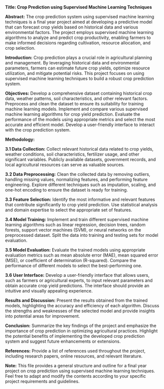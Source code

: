 ****Title: Crop Prediction using Supervised Machine Learning Techniques****

**Abstract:**
The crop prediction system using supervised machine learning techniques is a final year project aimed at developing a predictive model that can forecast crop yields based on historical data and various environmental factors. The project employs supervised machine learning algorithms to analyze and predict crop productivity, enabling farmers to make informed decisions regarding cultivation, resource allocation, and crop selection.

**Introduction:**
Crop prediction plays a crucial role in agricultural planning and management. By leveraging historical data and environmental parameters, farmers can estimate future crop yields, optimize resource utilization, and mitigate potential risks. This project focuses on using supervised machine learning techniques to build a robust crop prediction system.

**Objectives:**
Develop a comprehensive dataset containing historical crop data, weather patterns, soil characteristics, and other relevant factors.
Preprocess and clean the dataset to ensure its suitability for training machine learning models.
Implement and compare various supervised machine learning algorithms for crop yield prediction.
Evaluate the performance of the models using appropriate metrics and select the most accurate and efficient model.
Develop a user-friendly interface to interact with the crop prediction system.

**Methodology:**

**3.1 Data Collection:**
Collect relevant historical data related to crop yields, weather conditions, soil characteristics, fertilizer usage, and other significant variables. Publicly available datasets, government records, and local agricultural resources can serve as valuable sources.

**3.2 Data Preprocessing:**
Clean the collected data by removing outliers, handling missing values, normalizing features, and performing feature engineering. Explore different techniques such as imputation, scaling, and one-hot encoding to ensure the dataset is ready for training.

**3.3 Feature Selection:**
Identify the most informative and relevant features that contribute significantly to crop yield prediction. Use statistical analysis and domain expertise to select the appropriate set of features.

**3.4 Model Training:**
Implement and train different supervised machine learning algorithms such as linear regression, decision trees, random forests, support vector machines (SVM), or neural networks on the preprocessed dataset. Split the data into training and testing sets for model evaluation.

**3.5 Model Evaluation:**
Evaluate the trained models using appropriate evaluation metrics such as mean absolute error (MAE), mean squared error (MSE), or coefficient of determination (R-squared). Compare the performance of different models to select the best-performing one.

**3.6 User Interface:**
Develop a user-friendly interface that allows users, such as farmers or agricultural experts, to input relevant parameters and obtain accurate crop yield predictions. The interface should provide an intuitive and visually appealing experience.

**Results and Discussion:**
Present the results obtained from the trained models, highlighting the accuracy and efficiency of each algorithm. Discuss the strengths and weaknesses of the selected model and provide insights into potential areas for improvement.

**Conclusion:**
Summarize the key findings of the project and emphasize the importance of crop prediction in optimizing agricultural practices. Highlight the potential benefits of implementing the developed crop prediction system and suggest future enhancements or extensions.

**References:**
Provide a list of references used throughout the project, including research papers, online resources, and relevant literature.

**Note:** This file provides a general structure and outline for a final year project on crop prediction using supervised machine learning techniques. Feel free to adapt and modify the contents according to your specific project requirements and guidelines.
